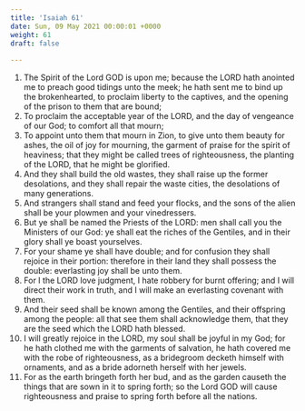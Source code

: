 ```yaml
---
title: 'Isaiah 61'
date: Sun, 09 May 2021 00:00:01 +0000
weight: 61
draft: false
  
---
```


1. The Spirit of the Lord GOD is upon me; because the LORD hath anointed me to preach good tidings unto the meek; he hath sent me to bind up the brokenhearted, to proclaim liberty to the captives, and the opening of the prison to them that are bound;
2. To proclaim the acceptable year of the LORD, and the day of vengeance of our God; to comfort all that mourn;
3. To appoint unto them that mourn in Zion, to give unto them beauty for ashes, the oil of joy for mourning, the garment of praise for the spirit of heaviness; that they might be called trees of righteousness, the planting of the LORD, that he might be glorified.
4. And they shall build the old wastes, they shall raise up the former desolations, and they shall repair the waste cities, the desolations of many generations.
5. And strangers shall stand and feed your flocks, and the sons of the alien shall be your plowmen and your vinedressers.
6. But ye shall be named the Priests of the LORD: men shall call you the Ministers of our God: ye shall eat the riches of the Gentiles, and in their glory shall ye boast yourselves.
7. For your shame ye shall have double; and for confusion they shall rejoice in their portion: therefore in their land they shall possess the double: everlasting joy shall be unto them.
8. For I the LORD love judgment, I hate robbery for burnt offering; and I will direct their work in truth, and I will make an everlasting covenant with them.
9. And their seed shall be known among the Gentiles, and their offspring among the people: all that see them shall acknowledge them, that they are the seed which the LORD hath blessed.
10. I will greatly rejoice in the LORD, my soul shall be joyful in my God; for he hath clothed me with the garments of salvation, he hath covered me with the robe of righteousness, as a bridegroom decketh himself with ornaments, and as a bride adorneth herself with her jewels.
11. For as the earth bringeth forth her bud, and as the garden causeth the things that are sown in it to spring forth; so the Lord GOD will cause righteousness and praise to spring forth before all the nations.
